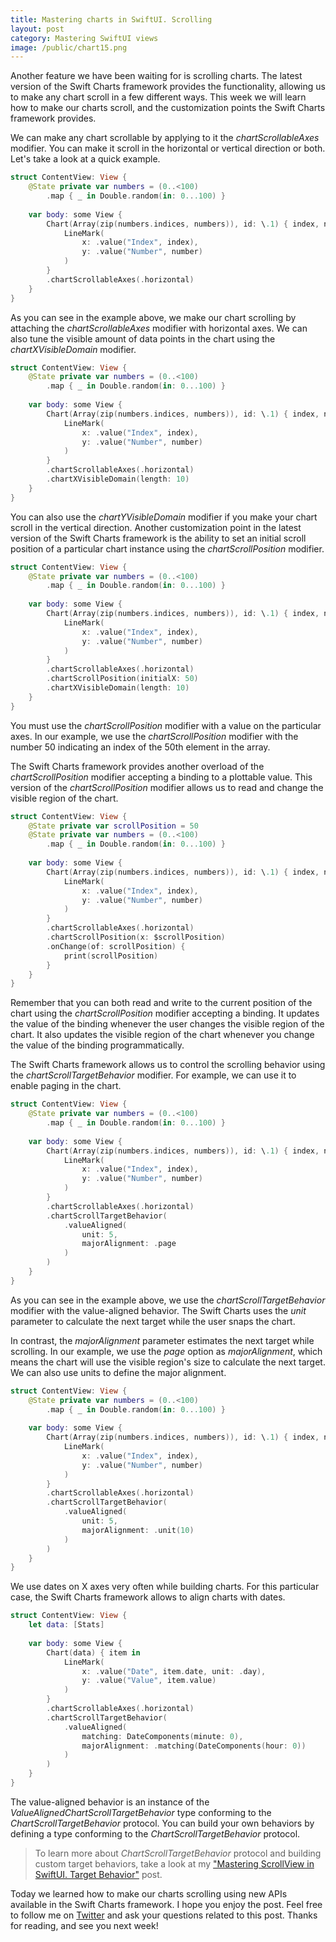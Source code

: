 ```yaml
---
title: Mastering charts in SwiftUI. Scrolling
layout: post
category: Mastering SwiftUI views
image: /public/chart15.png
---
```


Another feature we have been waiting for is scrolling charts. The latest version of the Swift Charts framework provides the functionality, allowing us to make any chart scroll in a few different ways. This week we will learn how to make our charts scroll, and the customization points the Swift Charts framework provides.

We can make any chart scrollable by applying to it the *chartScrollableAxes* modifier. You can make it scroll in the horizontal or vertical direction or both. Let's take a look at a quick example.

```swift
struct ContentView: View {
    @State private var numbers = (0..<100)
        .map { _ in Double.random(in: 0...100) }
    
    var body: some View {
        Chart(Array(zip(numbers.indices, numbers)), id: \.1) { index, number in
            LineMark(
                x: .value("Index", index),
                y: .value("Number", number)
            )
        }
        .chartScrollableAxes(.horizontal)
    }
}
```

As you can see in the example above, we make our chart scrolling by attaching the *chartScrollableAxes* modifier with horizontal axes. We can also tune the visible amount of data points in the chart using the *chartXVisibleDomain* modifier.

```swift
struct ContentView: View {
    @State private var numbers = (0..<100)
        .map { _ in Double.random(in: 0...100) }
    
    var body: some View {
        Chart(Array(zip(numbers.indices, numbers)), id: \.1) { index, number in
            LineMark(
                x: .value("Index", index),
                y: .value("Number", number)
            )
        }
        .chartScrollableAxes(.horizontal)
        .chartXVisibleDomain(length: 10)
    }
}
```

You can also use the *chartYVisibleDomain* modifier if you make your chart scroll in the vertical direction. Another customization point in the latest version of the Swift Charts framework is the ability to set an initial scroll position of a particular chart instance using the *chartScrollPosition* modifier.

```swift
struct ContentView: View {
    @State private var numbers = (0..<100)
        .map { _ in Double.random(in: 0...100) }
    
    var body: some View {
        Chart(Array(zip(numbers.indices, numbers)), id: \.1) { index, number in
            LineMark(
                x: .value("Index", index),
                y: .value("Number", number)
            )
        }
        .chartScrollableAxes(.horizontal)
        .chartScrollPosition(initialX: 50)
        .chartXVisibleDomain(length: 10)
    }
}
```

You must use the *chartScrollPosition* modifier with a value on the particular axes. In our example, we use the *chartScrollPosition* modifier with the number 50 indicating an index of the 50th element in the array.

The Swift Charts framework provides another overload of the *chartScrollPosition* modifier accepting a binding to a plottable value. This version of the *chartScrollPosition* modifier allows us to read and change the visible region of the chart.

```swift
struct ContentView: View {
    @State private var scrollPosition = 50
    @State private var numbers = (0..<100)
        .map { _ in Double.random(in: 0...100) }
    
    var body: some View {
        Chart(Array(zip(numbers.indices, numbers)), id: \.1) { index, number in
            LineMark(
                x: .value("Index", index),
                y: .value("Number", number)
            )
        }
        .chartScrollableAxes(.horizontal)
        .chartScrollPosition(x: $scrollPosition)
        .onChange(of: scrollPosition) {
            print(scrollPosition)
        }
    }
}
```

Remember that you can both read and write to the current position of the chart using the *chartScrollPosition* modifier accepting a binding. It updates the value of the binding whenever the user changes the visible region of the chart. It also updates the visible region of the chart whenever you change the value of the binding programmatically.

The Swift Charts framework allows us to control the scrolling behavior using the *chartScrollTargetBehavior* modifier. For example, we can use it to enable paging in the chart.

```swift
struct ContentView: View {
    @State private var numbers = (0..<100)
        .map { _ in Double.random(in: 0...100) }
    
    var body: some View {
        Chart(Array(zip(numbers.indices, numbers)), id: \.1) { index, number in
            LineMark(
                x: .value("Index", index),
                y: .value("Number", number)
            )
        }
        .chartScrollableAxes(.horizontal)
        .chartScrollTargetBehavior(
            .valueAligned(
                unit: 5, 
                majorAlignment: .page
            )
        )
    }
}
```

As you can see in the example above, we use the *chartScrollTargetBehavior* modifier with the value-aligned behavior. The Swift Charts uses the *unit* parameter to calculate the next target while the user snaps the chart. 

In contrast, the *majorAlignment* parameter estimates the next target while scrolling. In our example, we use the *page* option as *majorAlignment*, which means the chart will use the visible region's size to calculate the next target. We can also use units to define the major alignment.

```swift
struct ContentView: View {
    @State private var numbers = (0..<100)
        .map { _ in Double.random(in: 0...100) }
    
    var body: some View {
        Chart(Array(zip(numbers.indices, numbers)), id: \.1) { index, number in
            LineMark(
                x: .value("Index", index),
                y: .value("Number", number)
            )
        }
        .chartScrollableAxes(.horizontal)
        .chartScrollTargetBehavior(
            .valueAligned(
                unit: 5,
                majorAlignment: .unit(10)
            )
        )
    }
}
```

We use dates on X axes very often while building charts. For this particular case, the Swift Charts framework allows to align charts with dates.

```swift
struct ContentView: View {
    let data: [Stats]
    
    var body: some View {
        Chart(data) { item in
            LineMark(
                x: .value("Date", item.date, unit: .day),
                y: .value("Value", item.value)
            )
        }
        .chartScrollableAxes(.horizontal)
        .chartScrollTargetBehavior(
            .valueAligned(
                matching: DateComponents(minute: 0),
                majorAlignment: .matching(DateComponents(hour: 0))
            )
        )
    }
}
```

The value-aligned behavior is an instance of the *ValueAlignedChartScrollTargetBehavior* type conforming to the *ChartScrollTargetBehavior* protocol. You can build your own behaviors by defining a type conforming to the *ChartScrollTargetBehavior* protocol.

> To learn more about *ChartScrollTargetBehavior* protocol and building custom target behaviors, take a look at my ["Mastering ScrollView in SwiftUI. Target Behavior"](/2023/06/20/mastering-scrollview-in-swiftui-target-behavior/) post.

Today we learned how to make our charts scrolling using new APIs available in the Swift Charts framework. I hope you enjoy the post. Feel free to follow me on [Twitter](https://twitter.com/mecid) and ask your questions related to this post. Thanks for reading, and see you next week!

